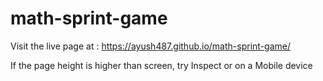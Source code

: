 # math-sprint-game

Visit the live page at : https://ayush487.github.io/math-sprint-game/

If the page height is higher than screen, try Inspect or on a Mobile device
